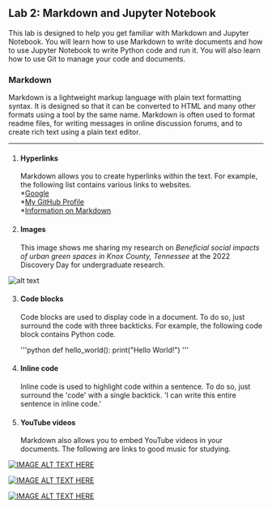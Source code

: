## Lab 2: Markdown and Jupyter Notebook
This lab is designed to help you get familiar with Markdown and Jupyter Notebook. You will learn how to use Markdown to write documents and how to use Jupyter Notebook to write Python code and run it. You will also learn how to use Git to manage your code and documents.

 ### Markdown
  Markdown is a lightweight markup language with plain text formatting syntax. It is designed so that it can be converted to HTML and many other formats using a tool by the same name. Markdown is often used to format readme files, for writing messages in online discussion forums, and to create rich text using a plain text editor.
___
1. #### Hyperlinks  
    Markdown allows you to create hyperlinks within the text. For example, the following list contains various links to websites.   
      *[Google](https://www.google.com/)  
      *[My GitHub Profile](https://github.com/hwilli72)  
      *[Information on Markdown](https://en.wikipedia.org/wiki/Markdown)  

2. #### Images  
    This image shows me sharing my research on *Beneficial social impacts of urban green spaces in Knox County, Tennessee* at the 2022 Discovery Day for undergraduate research.

![alt text](https://media.licdn.com/dms/image/C4E22AQHZBr9kmra6Eg/feedshare-shrink_2048_1536/0/1663192591324?e=2147483647&v=beta&t=BjPmW1LIRvjAktDTmGPfH5Z3RvaGioV5TgN0wrrrn8k "Discovery Day 2022")

3. #### Code blocks  
    Code blocks are used to display code in a document. To do so, just surround the code with three backticks. For example, the following code block contains Python code.
    
    '''python
    def hello_world():
    print("Hello World!")
    '''

4. #### Inline code
    Inline code is used to highlight code within a sentence. To do so, just surround the 'code' with a single backtick. 'I can write this entire sentence in inline code.'

5. #### YouTube videos  
    Markdown also allows you to embed YouTube videos in your documents. The following are links to good music for studying.

[![IMAGE ALT TEXT HERE](http://img.youtube.com/vi/CLeZyIID9Bo/0.jpg)](http://www.youtube.com/watch?v=CLeZyIID9Bo)

[![IMAGE ALT TEXT HERE](http://img.youtube.com/vi/nhZyPQzx7JI/0.jpg)](http://www.youtube.com/watch?v=nhZyPQzx7JI)

[![IMAGE ALT TEXT HERE](http://img.youtube.com/vi/inhxaBLh1Rk/0.jpg)](http://www.youtube.com/watch?v=inhxaBLh1Rk)

